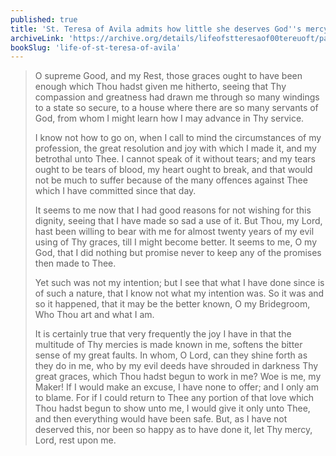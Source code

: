 ```yaml
---
published: true
title: 'St. Teresa of Avila admits how little she deserves God''s mercy and grace for having so long wasted them'
archiveLink: 'https://archive.org/details/lifeofstteresaof00tereuoft/page/18?view=theater'
bookSlug: 'life-of-st-teresa-of-avila'
---
```


> O supreme Good, and my Rest, those graces ought to have been enough which Thou hadst given me hitherto, seeing that Thy compassion and greatness had drawn me through so many windings to a state so secure, to a house where there are so many servants of God, from whom I might learn how I may advance in Thy service.
>
> I know not how to go on, when I call to mind the circumstances of my profession, the great resolution and joy with which I made it, and my betrothal unto Thee. I cannot speak of it without tears; and my tears ought to be tears of blood, my heart ought to break, and that would not be much to suffer because of the many offences against Thee which I have committed since that day.
>
> It seems to me now that I had good reasons for not wishing for this dignity, seeing that I have made so sad a use of it. But Thou, my Lord, hast been willing to bear with me for almost twenty years of my evil using of Thy graces, till I might become better. It seems to me, O my God, that I did nothing but promise never to keep any of the promises then made to Thee.
>
> Yet such was not my intention; but I see that what I have done since is of such a nature, that I know not what my intention was. So it was and so it happened, that it may be the better known, O my Bridegroom, Who Thou art and what I am.
>
> It is certainly true that very frequently the joy I have in that the multitude of Thy mercies is made known in me, softens the bitter sense of my great faults. In whom, O Lord, can they shine forth as they do in me, who by my evil deeds have shrouded in darkness Thy great graces, which Thou hadst begun to work in me? Woe is me, my Maker! If I would make an excuse, I have none to offer; and I only am to blame. For if I could return to Thee any portion of that love which Thou hadst begun to show unto me, I would give it only unto Thee, and then everything would have been safe. But, as I have not deserved this, nor been so happy as to have done it, let Thy mercy, Lord, rest upon me.
